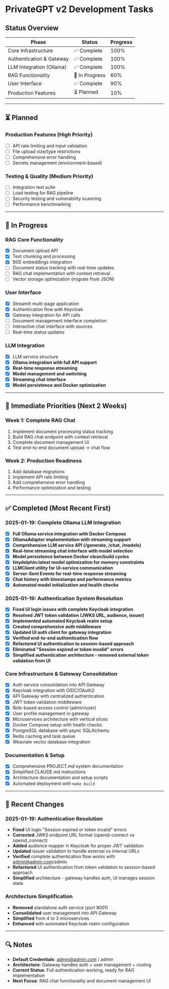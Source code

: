 # PrivateGPT v2 Development Tasks

## Status Overview

| Phase | Status | Progress |
|-------|--------|----------|
| Core Infrastructure | ✅ Complete | 100% |
| Authentication & Gateway | ✅ Complete | 100% |
| LLM Integration (Ollama) | ✅ Complete | 100% |
| RAG Functionality | 🔄 In Progress | 60% |
| User Interface | ✅ Complete | 90% |
| Production Features | ⏳ Planned | 10% |

---

## ⏳ Planned

### Production Features (High Priority)
- [ ] API rate limiting and input validation
- [ ] File upload size/type restrictions
- [ ] Comprehensive error handling
- [ ] Secrets management (environment-based)

### Testing & Quality (Medium Priority)
- [ ] Integration test suite
- [ ] Load testing for RAG pipeline
- [ ] Security testing and vulnerability scanning
- [ ] Performance benchmarking

---

## 🔄 In Progress

### RAG Core Functionality
- [x] Document upload API
- [x] Text chunking and processing
- [x] BGE embeddings integration
- [ ] Document status tracking with real-time updates
- [ ] RAG chat implementation with context retrieval
- [ ] Vector storage optimization (migrate from JSON)

### User Interface
- [x] Streamlit multi-page application
- [x] Authentication flow with Keycloak
- [x] Gateway integration for API calls
- [ ] Document management interface completion
- [ ] Interactive chat interface with sources
- [ ] Real-time status updates

### LLM Integration
- [x] LLM service structure
- [x] **Ollama integration with full API support**
- [x] **Real-time response streaming**
- [x] **Model management and switching**
- [x] **Streaming chat interface**
- [x] **Model persistence and Docker optimization**

---

## 🎯 Immediate Priorities (Next 2 Weeks)

### Week 1: Complete RAG Chat
1. Implement document processing status tracking
2. Build RAG chat endpoint with context retrieval
3. Complete document management UI
4. Test end-to-end document upload → chat flow

### Week 2: Production Readiness
1. Add database migrations
2. Implement API rate limiting
3. Add comprehensive error handling
4. Performance optimization and testing

---

## ✅ Completed (Most Recent First)

### 2025-01-19: Complete Ollama LLM Integration
- [x] **Full Ollama service integration with Docker Compose**
- [x] **OllamaAdapter implementation with streaming support**
- [x] **Comprehensive LLM service API (/generate, /chat, /models)**
- [x] **Real-time streaming chat interface with model selection**
- [x] **Model persistence between Docker clean/build cycles**
- [x] **tinydolphin:latest model optimization for memory constraints**
- [x] **LLMClient utility for UI-service communication**
- [x] **Server-Sent Events for real-time response streaming**
- [x] **Chat history with timestamps and performance metrics**
- [x] **Automated model initialization and health checks**

### 2025-01-19: Authentication System Resolution
- [x] **Fixed UI login issues with complete Keycloak integration**
- [x] **Resolved JWT token validation (JWKS URL, audience, issuer)**
- [x] **Implemented automated Keycloak realm setup**
- [x] **Created comprehensive auth middleware**
- [x] **Updated UI auth client for gateway integration**
- [x] **Verified end-to-end authentication flow**
- [x] **Refactored UI authentication to session-based approach**
- [x] **Eliminated "Session expired or token invalid" errors**
- [x] **Simplified authentication architecture - removed external token validation from UI**

### Core Infrastructure & Gateway Consolidation
- [x] Auth service consolidation into API Gateway
- [x] Keycloak integration with OIDC/OAuth2
- [x] API Gateway with centralized authentication
- [x] JWT token validation middleware
- [x] Role-based access control (admin/user)
- [x] User profile management in gateway
- [x] Microservices architecture with vertical slices
- [x] Docker Compose setup with health checks
- [x] PostgreSQL database with async SQLAlchemy
- [x] Redis caching and task queue
- [x] Weaviate vector database integration

### Documentation & Setup
- [x] Comprehensive PROJECT.md system documentation
- [x] Simplified CLAUDE.md instructions
- [x] Architecture documentation and setup scripts
- [x] Automated deployment with `make build`

---

## 📝 Recent Changes

### 2025-01-19: Authentication Resolution
- **Fixed** UI login "Session expired or token invalid" errors
- **Corrected** JWKS endpoint URL format (openid-connect vs openid_connect)
- **Added** audience mapper in Keycloak for proper JWT validation
- **Updated** issuer validation to handle external vs internal URLs
- **Verified** complete authentication flow works with admin@admin.com/admin
- **Refactored** UI authentication from token validation to session-based approach
- **Simplified** architecture - gateway handles auth, UI manages session state

### Architecture Simplification
- **Removed** standalone auth service (port 8001)
- **Consolidated** user management into API Gateway
- **Simplified** from 4 to 3 microservices
- **Enhanced** with automated Keycloak realm configuration

---

## 🔍 Notes

- **Default Credentials**: admin@admin.com / admin
- **Architecture**: Gateway handles auth + user management + routing
- **Current Status**: Full authentication working, ready for RAG implementation
- **Next Focus**: RAG chat functionality and document management UI
